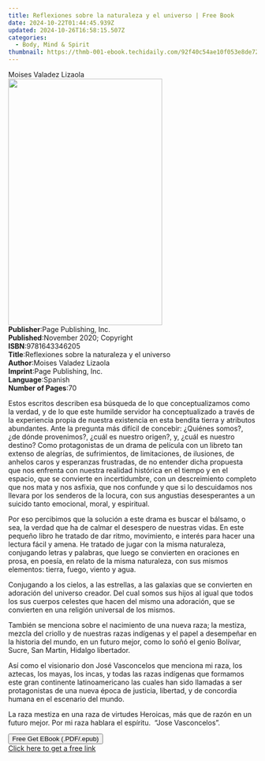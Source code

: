 ```yaml
---
title: Reflexiones sobre la naturaleza y el universo | Free Book
date: 2024-10-22T01:44:45.939Z
updated: 2024-10-26T16:58:15.507Z
categories:
  - Body, Mind & Spirit
thumbnail: https://thmb-001-ebook.techidaily.com/92f40c54ae10f053e8de729001475c6761fbbfb3b2d3c09eb8f2a098f5dabbfa.jpg
---
```

<main id="book-container">
  <div class="flex flex-col">
    <div class="book-brief flex-1 py-6 px-4 sm:p-6 md:py-10 md:px-8">
      <!-- brief-->
      <div class="book-brief-main">Moises Valadez Lizaola</div>
    </div>
    <div
      class="book-meta-info flex-1 grid gap-4 col-start-1 col-end-3 row-start-1 sm:mb-6 sm:grid-cols-4 lg:gap-6 lg:col-start-2 lg:row-end-6 lg:row-span-6 lg:mb-0"
    >
      <div
        class="book-meta-info-left place-content-center mt-4 p-4 text-sm leading-6 col-start-2 col-span-2 dark:text-slate-400"
      >
        <img
          class="w-full h-500 object-cover rounded-lg sm:h-255 sm:col-span-2 lg:col-span-full"
          src="https://img-001-ebook.techidaily.com/285354e07bc6c3d8b9ccebf490c8f959c3e3a9cb8d83ee91354029a77a9e5d60.jpg"
          alt=""
          width="312"
          height="500"
        />
      </div>
      <div
        class="book-meta-info-right mt-2 col-start-1 row-start-2 col-span-3 self-center"
      >
        <!-- meta data  -->
        <div class="flex flex-col px-4 md:px-8">
          <div class="flex-1">
            <strong>Publisher</strong>:<span class="px-2"
              >Page Publishing, Inc.</span
            >
          </div>
          <div class="flex-1">
            <strong>Published</strong>:<span class="px-2"
              >November 2020; Copyright</span
            >
          </div>
          <div class="flex-1">
            <strong>ISBN</strong>:<span class="px-2">9781643346205</span>
          </div>
          <div class="flex-1">
            <strong>Title</strong>:<span class="px-2"
              >Reflexiones sobre la naturaleza y el universo</span
            >
          </div>
          <div class="flex-1">
            <strong>Author</strong>:<span class="px-2"
              >Moises Valadez Lizaola</span
            >
          </div>
          <div class="flex-1">
            <strong>Imprint</strong>:<span class="px-2"
              >Page Publishing, Inc.</span
            >
          </div>
          <div class="flex-1">
            <strong>Language</strong>:<span class="px-2">Spanish</span>
          </div>
          <div class="flex-1">
            <strong>Number of Pages</strong>:<span class="px-2">70</span>
          </div>
        </div>
      </div>
    </div>
    <div class="book-description flex-1 py-6 px-4 sm:p-6 md:py-10 md:px-8">
      <div class="book-description-main">
        <div accordion-content="" id="description">
          <p>
            Estos escritos describen esa búsqueda de lo que conceptualizamos
            como la verdad, y de lo que este humilde servidor ha conceptualizado
            a través de la experiencia propia de nuestra existencia en esta
            bendita tierra y atributos abundantes. Ante la pregunta más difícil
            de concebir: ¿Quiénes somos?, ¿de dónde provenimos?, ¿cuál es
            nuestro origen?, y, ¿cuál es nuestro destino? Como protagonistas de
            un drama de película con un libreto tan extenso de alegrías, de
            sufrimientos, de limitaciones, de ilusiones, de anhelos caros y
            esperanzas frustradas, de no entender dicha propuesta que nos
            enfrenta con nuestra realidad histórica en el tiempo y en el
            espacio, que se convierte en incertidumbre, con un descreimiento
            completo que nos mata y nos asfixia, que nos confunde y que si lo
            descuidamos nos llevara por los senderos de la locura, con sus
            angustias desesperantes a un suicido tanto emocional, moral, y
            espiritual.
          </p>
          <p></p>
          <p>
            Por eso percibimos que la solución a este drama es buscar el
            bálsamo, o sea, la verdad que ha de calmar el desespero de nuestras
            vidas. En este pequeño libro he tratado de dar ritmo, movimiento, e
            interés para hacer una lectura fácil y amena. He tratado de jugar
            con la misma naturaleza, conjugando letras y palabras, que luego se
            convierten en oraciones en prosa, en poesía, en relato de la misma
            naturaleza, con sus mismos elementos: tierra, fuego, viento y agua.
          </p>
          <p></p>
          <p>
            Conjugando a los cielos, a las estrellas, a las galaxias que se
            convierten en adoración del universo creador. Del cual somos sus
            hijos al igual que todos los sus cuerpos celestes que hacen del
            mismo una adoración, que se convierten en una religión universal de
            los mismos.
          </p>
          <p></p>
          <p>
            También se menciona sobre el nacimiento de una nueva raza; la
            mestiza, mezcla del criollo y de nuestras razas indígenas y el papel
            a desempeñar en la historia del mundo, en un futuro mejor, como lo
            soñó el genio Bolívar, Sucre, San Martin, Hidalgo libertador.
          </p>
          <p></p>
          <p>
            Así como el visionario don José Vasconcelos que menciona mi raza,
            los aztecas, los mayas, los incas, y todas las razas indígenas que
            formamos este gran continente latinoamericano las cuales han sido
            llamadas a ser protagonistas de una nueva época de justicia,
            libertad, y de concordia humana en el escenario del mundo.
          </p>
          <p></p>
          <p>
            La raza mestiza en una raza de virtudes Heroicas, más que de razón
            en un futuro mejor. Por mi raza hablara el espíritu.&nbsp;
            “Jose&nbsp;Vasconcelos”.
          </p>
        </div>
        <div class="accordion-fader"></div>
      </div>
    </div>
    <div class="book-excerpts flex-1 py-6 px-4 sm:p-6 md:py-10 md:px-8"></div>
    <div
      class="book-about-author flex-1 py-6 px-4 sm:p-6 md:py-10 md:px-8"
    ></div>
    <div class="book-free-get flex-1 py-6 px-4 sm:p-6 md:py-10 md:px-8">
      <button
        id="btn-free-get"
        class="bg-blue-500 hover:bg-blue-700 text-white font-bold py-2 px-4 rounded"
      >
        Free Get EBook (.PDF/.epub)
      </button>
      <div id="countdown-display" class="px-2 text-lg mt-2"></div>
      <a
        id="free-link"
        class="hidden bg-blue-500 hover:bg-blue-700 text-white font-bold py-2 px-4 rounded"
        href="https://www.ebooks.com/en-us/book/210170096/reflexiones-sobre-la-naturaleza-y-el-universo/moises-valadez-lizaola/"
        target="_blank"
        >Click here to get a free link</a
      >
    </div>
    <script>
      let countdownTime = 0;
      let countdownInterval = null;
      document
        .getElementById('btn-free-get')
        .addEventListener('click', startCountdown);
      function startCountdown() {
        countdownTime = new Date().getTime() + 60000 * 3;
        countdownInterval = setInterval(updateCountdown, 1000);
        document.getElementById('btn-free-get').disabled = true;
        document
          .getElementById('btn-free-get')
          .classList.add('bg-gray-500', 'cursor-not-allowed');
      }
      function updateCountdown() {
        let currentTime = new Date().getTime();
        let timeLeft = countdownTime - currentTime;
        let secondsLeft = Math.floor(timeLeft / 1000);
        document.getElementById('countdown-display').innerHTML =
          `Remaining time: ${secondsLeft} seconds.`;
        if (secondsLeft <= 0) {
          clearInterval(countdownInterval);
          document.getElementById('btn-free-get').classList.add('hidden');
          document.getElementById('free-link').classList.remove('hidden');
          document.getElementById('countdown-display').innerHTML = '';
        }
      }
    </script>
  </div>
</main>

<ins class="adsbygoogle"
      style="display:block"
      data-ad-client="ca-pub-7571918770474297"
      data-ad-slot="8358498916"
      data-ad-format="auto"
      data-full-width-responsive="true"></ins>
    